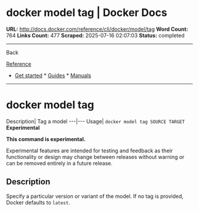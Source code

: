 # docker model tag | Docker Docs

**URL:** http://docs.docker.com/reference/cli/docker/model/tag
**Word Count:** 764
**Links Count:** 477
**Scraped:** 2025-07-16 02:07:03
**Status:** completed

---

Back

[Reference](https://docs.docker.com/reference/)

  * [Get started](http://docs.docker.com/get-started/)   * [Guides](http://docs.docker.com/guides/)   * [Manuals](http://docs.docker.com/manuals/)

* * *

# docker model tag

Description| Tag a model   ---|---   Usage| `docker model tag SOURCE TARGET`      **Experimental**

**This command is experimental.**

Experimental features are intended for testing and feedback as their functionality or design may change between releases without warning or can be removed entirely in a future release.

## Description

Specify a particular version or variant of the model. If no tag is provided, Docker defaults to `latest`.